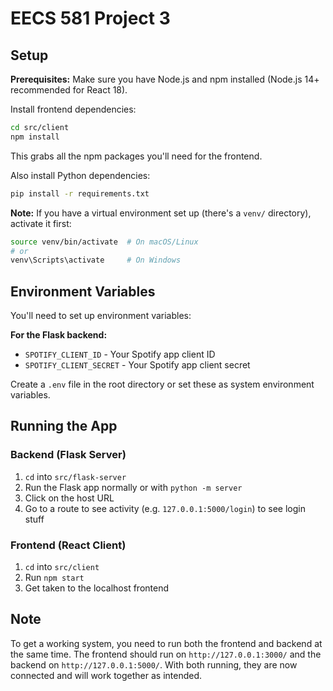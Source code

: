 # EECS 581 Project 3

## Setup

**Prerequisites:** Make sure you have Node.js and npm installed (Node.js 14+ recommended for React 18).

Install frontend dependencies:
```bash
cd src/client
npm install
```
This grabs all the npm packages you'll need for the frontend.

Also install Python dependencies:
```bash
pip install -r requirements.txt
```

**Note:** If you have a virtual environment set up (there's a `venv/` directory), activate it first:
```bash
source venv/bin/activate  # On macOS/Linux
# or
venv\Scripts\activate     # On Windows
```

## Environment Variables

You'll need to set up environment variables:

**For the Flask backend:**
- `SPOTIFY_CLIENT_ID` - Your Spotify app client ID
- `SPOTIFY_CLIENT_SECRET` - Your Spotify app client secret

Create a `.env` file in the root directory or set these as system environment variables.

## Running the App

### Backend (Flask Server)
1. `cd` into `src/flask-server`
2. Run the Flask app normally or with `python -m server`
3. Click on the host URL
4. Go to a route to see activity (e.g. `127.0.0.1:5000/login`) to see login stuff

### Frontend (React Client)
1. `cd` into `src/client`
2. Run `npm start`
3. Get taken to the localhost frontend

## Note
To get a working system, you need to run both the frontend and backend at the same time. The frontend should run on `http://127.0.0.1:3000/` and the backend on `http://127.0.0.1:5000/`. With both running, they are now connected and will work together as intended.
